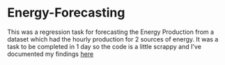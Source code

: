 # Energy-Forecasting

This was a regression task for forecasting the Energy Production from a dataset which had the hourly production for 2 sources of energy. It was a task to be completed in 1 day so the code is a little scrappy and I've documented my findings [here](https://trusting-team-b5f.notion.site/Energy-Production-Prediction-Using-Deep-Learning-10a69aa80359800a9958cdb6406180e3?pvs=4)
